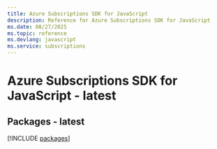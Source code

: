 ```yaml
---
title: Azure Subscriptions SDK for JavaScript
description: Reference for Azure Subscriptions SDK for JavaScript
ms.date: 08/27/2025
ms.topic: reference
ms.devlang: javascript
ms.service: subscriptions
---
```

# Azure Subscriptions SDK for JavaScript - latest
## Packages - latest
[!INCLUDE [packages](subscriptions-index.md)]